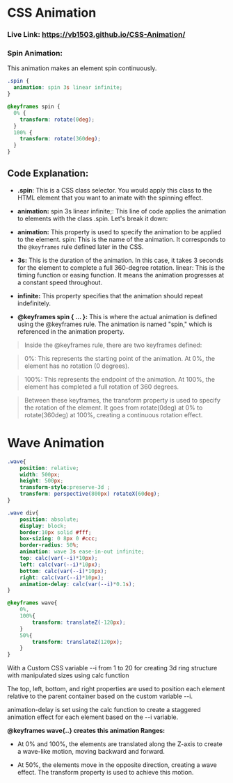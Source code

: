 # CSS Animation

### Live Link: https://vb1503.github.io/CSS-Animation/

### Spin Animation:
This animation makes an element spin continuously.

```css
.spin {
  animation: spin 3s linear infinite;
}

@keyframes spin {
  0% {
    transform: rotate(0deg);
  }
  100% {
    transform: rotate(360deg);
  }
}

```
## Code Explanation:
* **.spin**: This is a CSS class selector. You would apply this class to the HTML element that you want to animate with the spinning effect.

* **animation:** spin 3s linear infinite;: This line of code applies the animation to elements with the class .spin. Let's break it down:

* **animation:** This property is used to specify the animation to be applied to the element.
spin: This is the name of the animation. It corresponds to the `@keyframes` rule defined later in the CSS.


* **3s:** This is the duration of the animation. In this case, it takes 3 seconds for the element to complete a full 360-degree rotation.
linear: This is the timing function or easing function. It means the animation progresses at a constant speed throughout.

* **infinite:** This property specifies that the animation should repeat indefinitely.

* **@keyframes spin { ... }:** This is where the actual animation is defined using the @keyframes rule. The animation is named "spin," which is referenced in the animation property.

> Inside the @keyframes rule, there are two keyframes defined:

> 0%: This represents the starting point of the animation. At 0%, the element has no rotation (0 degrees).

> 100%: This represents the endpoint of the animation. At 100%, the element has completed a full rotation of 360 degrees.

> Between these keyframes, the transform property is used to specify the rotation of the element. It goes from rotate(0deg) at 0% to rotate(360deg) at 100%, creating a continuous rotation effect.

# Wave Animation
```css
.wave{
    position: relative;
    width: 500px;
    height: 500px;
    transform-style:preserve-3d ;
    transform: perspective(800px) rotateX(60deg);
}

.wave div{
    position: absolute;
    display: block;
    border:10px solid #fff;
    box-sizing: 0 8px 0 #ccc;
    border-radius: 50%;
    animation: wave 3s ease-in-out infinite;
    top: calc(var(--i)*10px);
    left: calc(var(--i)*10px);
    bottom: calc(var(--i)*10px);
    right: calc(var(--i)*10px);
    animation-delay: calc(var(--i)*0.1s);
}

@keyframes wave{
    0%,
    100%{
        transform: translateZ(-120px);
    }
    50%{
        transform: translateZ(120px);
    }
}

```
With a Custom CSS variable --i from 1 to 20 for creating 3d ring structure with manipulated sizes using calc function

The top, left, bottom, and right properties are used to position each element relative to the parent container based on the custom variable --i.

animation-delay is set using the calc function to create a staggered animation effect for each element based on the --i variable.

**@keyframes wave{..} creates this animation Ranges:**

* At 0% and 100%, the elements are translated along the Z-axis to create a wave-like motion, moving backward and forward.

* At 50%, the elements move in the opposite direction, creating a wave effect.
The transform property is used to achieve this motion.